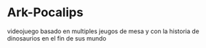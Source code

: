 # Ark-Pocalips
videojuego basado en multiples jeugos de mesa y con la historia de dinosaurios en el fin de sus mundo
